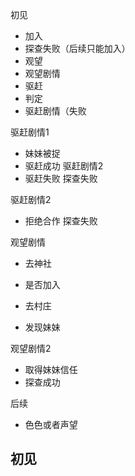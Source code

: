 初见

- 加入
- 探查失败（后续只能加入）
- 观望
- 观望剧情
- 驱赶
- 判定
- 驱赶剧情（失败

驱赶剧情1

- 妹妹被捉
- 驱赶成功 驱赶剧情2
- 驱赶失败 探查失败

驱赶剧情2

- 拒绝合作 探查失败

观望剧情

- 去神社
- 是否加入
- 去村庄

- 发现妹妹

观望剧情2

- 取得妹妹信任
- 探查成功

后续

- 色色或者声望

## 初见